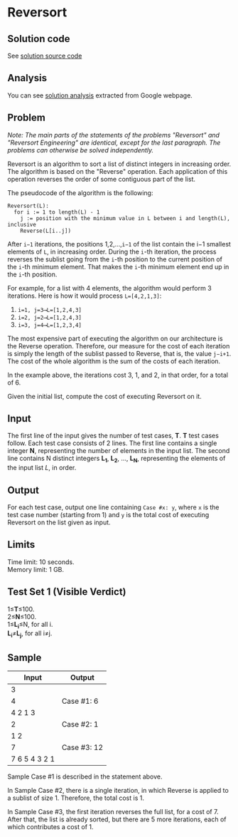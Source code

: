 # Reversort

## Solution code

See [solution source code](/Qualification%20Round/Reversort/solution.js)

## Analysis

You can see [solution analysis](/Qualification%20Round/Reversort/analysis.md) extracted from Google webpage.

## Problem

_Note: The main parts of the statements of the problems "Reversort" and "Reversort Engineering" are identical, except for the last paragraph. The problems can otherwise be solved independently._

Reversort is an algorithm to sort a list of distinct integers in increasing order. The algorithm is based on the "Reverse" operation. Each application of this operation reverses the order of some contiguous part of the list.

The pseudocode of the algorithm is the following:

```
Reversort(L):
  for i := 1 to length(L) - 1
    j := position with the minimum value in L between i and length(L), inclusive
    Reverse(L[i..j])
```

After `i−1` iterations, the positions 1,2,…,`i−1` of the list contain the i−1 smallest elements of `L`, in increasing order. During the `i`-th iteration, the process reverses the sublist going from the `i`-th position to the current position of the `i`-th minimum element. That makes the `i`-th minimum element end up in the `i`-th position.

For example, for a list with 4 elements, the algorithm would perform 3 iterations. Here is how it would process `L=[4,2,1,3]`:

1. `i=1, j=3⟶L=[1,2,4,3]`
1. `i=2, j=2⟶L=[1,2,4,3]`
1. `i=3, j=4⟶L=[1,2,3,4]`

The most expensive part of executing the algorithm on our architecture is the Reverse operation. Therefore, our measure for the cost of each iteration is simply the length of the sublist passed to Reverse, that is, the value `j−i+1`. The cost of the whole algorithm is the sum of the costs of each iteration.

In the example above, the iterations cost 3, 1, and 2, in that order, for a total of 6.

Given the initial list, compute the cost of executing Reversort on it.

## Input

The first line of the input gives the number of test cases, **T**. **T** test cases follow. Each test case consists of 2 lines. The first line contains a single integer **N**, representing the number of elements in the input list. The second line contains N distinct integers **L<sub>1</sub>**, **L<sub>2</sub>**, ..., **L<sub>N</sub>**, representing the elements of the input list _L_, in order.

## Output

For each test case, output one line containing `Case #x: y`, where `x` is the test case number (starting from 1) and `y` is the total cost of executing Reversort on the list given as input.

## Limits

Time limit: 10 seconds.<br>
Memory limit: 1 GB.

## Test Set 1 (Visible Verdict)

1≤**T**≤100.<br>
2≤**N**≤100.<br>
1≤**L<sub>i</sub>**≤N, for all i.<br>
**L<sub>i</sub>**≠**L<sub>j</sub>**, for all i≠j.

## Sample

| Input         | Output      |
| ------------- | ----------- |
| 3             |             |
| 4             | Case #1: 6  |
| 4 2 1 3       |             |
| 2             | Case #2: 1  |
| 1 2           |             |
| 7             | Case #3: 12 |
| 7 6 5 4 3 2 1 |             |

Sample Case #1 is described in the statement above.

In Sample Case #2, there is a single iteration, in which Reverse is applied to a sublist of size 1. Therefore, the total cost is 1.

In Sample Case #3, the first iteration reverses the full list, for a cost of 7. After that, the list is already sorted, but there are 5 more iterations, each of which contributes a cost of 1.
